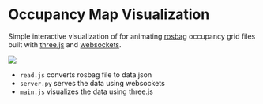 # Occupancy Map Visualization

Simple interactive visualization of for animating [rosbag](http://wiki.ros.org/rosbag) occupancy grid files built with [three.js](https://threejs.org/) and [websockets](https://developer.mozilla.org/en-US/docs/Web/API/WebSockets_API).

![](img/demo.gif)

- ```read.js``` converts rosbag file to data.json
- ```server.py``` serves the data using websockets
- ```main.js``` visualizes the data using three.js
